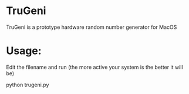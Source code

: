 # TruGeni

TruGeni is a prototype hardware random number generator for MacOS

# Usage:
Edit the filename and run (the more active your system is the better it will be)

python trugeni.py
